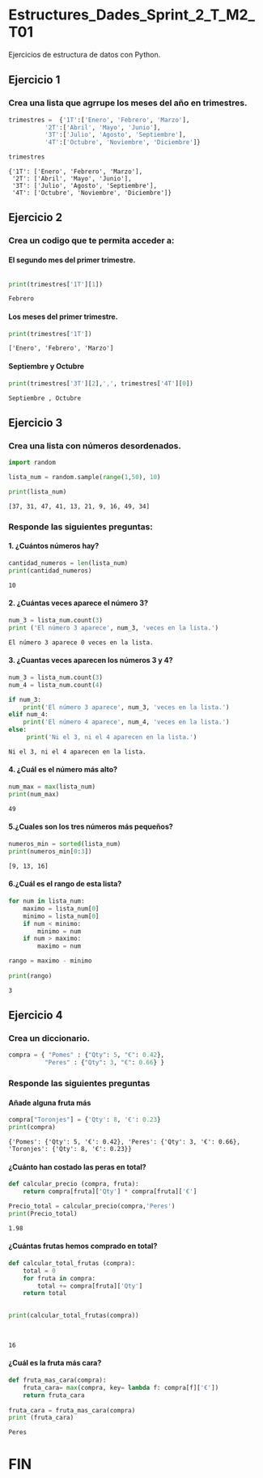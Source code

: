 # Estructures_Dades_Sprint_2_T_M2_T01
Ejercicios de estructura de datos con Python.


## Ejercicio 1

### Crea una lista que agrrupe los meses del año en trimestres.


```python
trimestres =  {'1T':['Enero', 'Febrero', 'Marzo'],
          '2T':['Abril', 'Mayo', 'Junio'], 
          '3T':['Julio', 'Agosto', 'Septiembre'],
          '4T':['Octubre', 'Noviembre', 'Diciembre']}

trimestres
```




    {'1T': ['Enero', 'Febrero', 'Marzo'],
     '2T': ['Abril', 'Mayo', 'Junio'],
     '3T': ['Julio', 'Agosto', 'Septiembre'],
     '4T': ['Octubre', 'Noviembre', 'Diciembre']}



## Ejercicio 2

### Crea un codigo que te permita acceder a:

#### El segundo mes del primer trimestre.


```python

```


```python
print(trimestres['1T'][1])
```

    Febrero
    

#### Los meses del primer trimestre.


```python
print(trimestres['1T'])
```

    ['Enero', 'Febrero', 'Marzo']
    

#### Septiembre y Octubre


```python
print(trimestres['3T'][2],',', trimestres['4T'][0])
```

    Septiembre , Octubre
    

## Ejercicio 3

### Crea una lista con números desordenados.


```python
import random

lista_num = random.sample(range(1,50), 10)

print(lista_num)
```

    [37, 31, 47, 41, 13, 21, 9, 16, 49, 34]
    

### Responde las siguientes preguntas:

#### 1. ¿Cuántos números hay?


```python
cantidad_numeros = len(lista_num)
print(cantidad_numeros)
```

    10
    

#### 2. ¿Cuántas veces aparece el número 3?


```python
num_3 = lista_num.count(3)
print ('El número 3 aparece', num_3, 'veces en la lista.')
```

    El número 3 aparece 0 veces en la lista.
    

#### 3. ¿Cuantas veces aparecen los números 3 y 4?


```python
num_3 = lista_num.count(3)
num_4 = lista_num.count(4)

if num_3:
    print('El número 3 aparece', num_3, 'veces en la lista.')
elif num_4:
    print('El número 4 aparece', num_4, 'veces en la lista.')
else:
     print('Ni el 3, ni el 4 aparecen en la lista.')
```

    Ni el 3, ni el 4 aparecen en la lista.
    

#### 4. ¿Cuál es el número más alto?


```python
num_max = max(lista_num)
print(num_max)
```

    49
    

#### 5.¿Cuales son los tres números más pequeños?


```python
numeros_min = sorted(lista_num)
print(numeros_min[0:3])
```

    [9, 13, 16]
    

#### 6.¿Cuál es el rango de esta lista?


```python
for num in lista_num:
    maximo = lista_num[0]
    minimo = lista_num[0]
    if num < minimo:
        minimo = num
    if num > maximo:
        maximo = num

rango = maximo - minimo
        
print(rango)
```

    3
    

## Ejercicio 4

### Crea un diccionario.


```python
compra = { "Pomes" : {"Qty": 5, "€": 0.42}, 
          "Peres" : {"Qty": 3, "€": 0.66} }
```

### Responde las siguientes preguntas

#### Añade alguna fruta más


```python
compra["Toronjes"] = {'Qty': 8, '€': 0.23}
print(compra)
```

    {'Pomes': {'Qty': 5, '€': 0.42}, 'Peres': {'Qty': 3, '€': 0.66}, 'Toronjes': {'Qty': 8, '€': 0.23}}
    

#### ¿Cuánto han costado las peras en total?


```python
def calcular_precio (compra, fruta):
    return compra[fruta]['Qty'] * compra[fruta]['€']

Precio_total = calcular_precio(compra,'Peres')
print(Precio_total)
```

    1.98
    

#### ¿Cuántas frutas hemos comprado en total?


```python
def calcular_total_frutas (compra):
    total = 0
    for fruta in compra:
        total += compra[fruta]['Qty']
    return total
   

print(calcular_total_frutas(compra))
    
    
```

    16
    

#### ¿Cuál es la fruta más cara?


```python
def fruta_mas_cara(compra):
    fruta_cara= max(compra, key= lambda f: compra[f]['€'])
    return fruta_cara
    
fruta_cara = fruta_mas_cara(compra)
print (fruta_cara)
```

    Peres
    

# FIN
